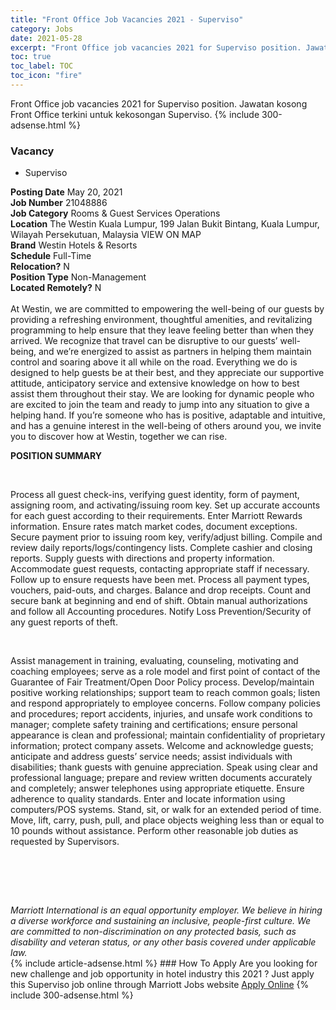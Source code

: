 ```yaml
---
title: "Front Office Job Vacancies 2021 - Superviso" 
category: Jobs 
date: 2021-05-28 
excerpt: "Front Office job vacancies 2021 for Superviso position. Jawatan kosong Front Office terkini untuk kekosongan Superviso." 
toc: true 
toc_label: TOC 
toc_icon: "fire" 
--- 
```


Front Office job vacancies 2021 for Superviso position. Jawatan kosong Front Office terkini untuk kekosongan Superviso. 
{% include 300-adsense.html %} 
### Vacancy 
- Superviso 
<div><div><b>Posting Date</b> May 20, 2021<br><b>Job Number</b> 21048886<br><b>Job Category</b> Rooms &amp; Guest Services Operations<br><b>Location</b> The Westin Kuala Lumpur, 199 Jalan Bukit Bintang, Kuala Lumpur, Wilayah Persekutuan, Malaysia VIEW ON MAP<br><b>Brand</b> Westin Hotels &amp; Resorts<br><b>Schedule</b> Full-Time<br><b>Relocation?</b> N<br><b>Position Type</b> Non-Management<br><b>Located Remotely?</b> N<br><br>At Westin, we are committed to empowering the well-being of our guests by providing a refreshing environment, thoughtful amenities, and revitalizing programming to help ensure that they leave feeling better than when they arrived. We recognize that travel can be disruptive to our guests&#8217; well-being, and we&#8217;re energized to assist as partners in helping them maintain control and soaring above it all while on the road. Everything we do is designed to help guests be at their best, and they appreciate our supportive attitude, anticipatory service and extensive knowledge on how to best assist them throughout their stay. We are looking for dynamic people who are excited to join the team and ready to jump into any situation to give a helping hand. If you&#8217;re someone who has is positive, adaptable and intuitive, and has a genuine interest in the well-being of others around you, we invite you to discover how at Westin, together we can rise.<br></div><div> <p><strong>POSITION SUMMARY</strong></p> <p>&#160;</p> <p>Process all guest check-ins, verifying guest identity, form of payment, assigning room, and activating/issuing room key. Set up accurate accounts for each guest according to their requirements. Enter Marriott Rewards information. Ensure rates match market codes, document exceptions. Secure payment prior to issuing room key, verify/adjust billing. Compile and review daily reports/logs/contingency lists. Complete cashier and closing reports. Supply guests with directions and property information. Accommodate guest requests, contacting appropriate staff if necessary. Follow up to ensure requests have been met. Process all payment types, vouchers, paid-outs, and charges. Balance and drop receipts. Count and secure bank at beginning and end of shift. Obtain manual authorizations and follow all Accounting procedures. Notify Loss Prevention/Security of any guest reports of theft.</p> <p>&#160;</p> <p>Assist management in training, evaluating, counseling, motivating and coaching employees; serve as a role model and first point of contact of the Guarantee of Fair Treatment/Open Door Policy process. Develop/maintain positive working relationships; support team to reach common goals; listen and respond appropriately to employee concerns. Follow company policies and procedures; report accidents, injuries, and unsafe work conditions to manager; complete safety training and certifications; ensure personal appearance is clean and professional; maintain confidentiality of proprietary information; protect company assets. Welcome and acknowledge guests; anticipate and address guests&#8217; service needs; assist individuals with disabilities; thank guests with genuine appreciation. Speak using clear and professional language; prepare and review written documents accurately and completely; answer telephones using appropriate etiquette. Ensure adherence to quality standards. Enter and locate information using computers/POS systems. Stand, sit, or walk for an extended period of time. Move, lift, carry, push, pull, and place objects weighing less than or equal to 10 pounds without assistance. Perform other reasonable job duties as requested by Supervisors.</p> <p>&#160;</p> <p>&#160;</p> </div> <div> &#160;</div> <em>Marriott International is an equal opportunity employer.&#160;We believe in hiring a diverse workforce and sustaining an inclusive, people-first culture.&#160;We are committed to non-discrimination on&#160;any&#160;protected&#160;basis, such as disability and veteran status, or any other basis covered under applicable law.</em><br></div> 
{% include article-adsense.html %} 
### How To Apply 
Are you looking for new challenge and job opportunity in hotel industry this 2021 ?
Just apply this Superviso job online through Marriott Jobs website 
<a href="https://jobs.marriott.com/marriott/jobs/21048886?lang=en-us" class="btn btn--info" target="_blank" rel="nofollow noopenner">Apply Online</a> 
{% include 300-adsense.html %} 